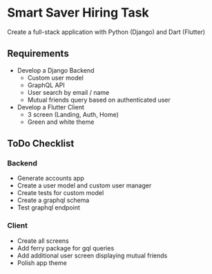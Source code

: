# Smart Saver Hiring Task

Create a full-stack application with Python (Django) and Dart (Flutter)

## Requirements

- Develop a Django Backend
  - Custom user model
  - GraphQL API
  - User search by email / name
  - Mutual friends query based on authenticated user
- Develop a Flutter Client
  - 3 screen (Landing, Auth, Home)
  - Green and white theme

## ToDo Checklist

### Backend

- Generate accounts app
- Create a user model and custom user manager
- Create tests for custom model
- Create a graphql schema
- Test graphql endpoint

### Client

- Create all screens
- Add ferry package for gql queries
- Add additional user screen displaying mutual friends
- Polish app theme
